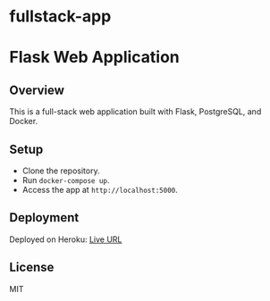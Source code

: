 # fullstack-app
# Flask Web Application

## Overview
This is a full-stack web application built with Flask, PostgreSQL, and Docker.

## Setup
- Clone the repository.
- Run `docker-compose up`.
- Access the app at `http://localhost:5000`.

## Deployment
Deployed on Heroku: [Live URL](https://your-app-name.herokuapp.com)

## License
MIT
